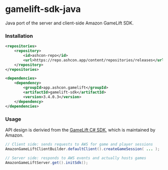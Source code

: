 # gamelift-sdk-java
Java port of the server and client-side Amazon GameLift SDK.

### Installation

```xml
<repositories>
    <repository>
        <id>ashcon-repo</id>
        <url>https://repo.ashcon.app/content/repositories/releases</url>
    </repository>
</repositories>
```

```xml
<dependencies>
    <dependency>
        <groupId>app.ashcon.gamelift</groupId>
        <artifactId>gamelift-sdk</artifactId>
        <version>3.4.0.3</version>
    </dependency>
</dependencies>
```

### Usage

API design is derivied from the [GameLift C# SDK](https://docs.aws.amazon.com/gamelift/latest/developerguide/gamelift-sdk-server-api.html), which is maintained by Amazon.

```java
// Client side: sends requests to AWS for game and player sessions
AmazonGameLiftClientBuilder.defaultClient().createGameSession( ... );

// Server side: responds to AWS events and actually hosts games
AmazonGameLiftServer.get().initSdk();
```